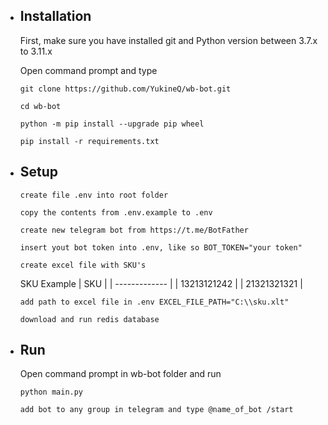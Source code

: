 * ## Installation

  First, make sure you have installed git and Python version between 3.7.x to 3.11.x
  
  Open command prompt and type
  ```
  git clone https://github.com/YukineQ/wb-bot.git
  ```
  ```
  cd wb-bot
  ```
  ```
  python -m pip install --upgrade pip wheel
  ```
  ```
  pip install -r requirements.txt
  ```

* ## Setup

  ```
  create file .env into root folder
  ```
  ```
  copy the contents from .env.example to .env
  ```
  ```
  create new telegram bot from https://t.me/BotFather
  ```
  ```
  insert yout bot token into .env, like so BOT_TOKEN="your token"
  ```
  ```
  create excel file with SKU's 
  ```
  SKU Example
  | SKU  |
  | ------------- |
  | 13213121242  |
  | 21321321321  |
  ```
  add path to excel file in .env EXCEL_FILE_PATH="C:\\sku.xlt"
  ```
  ```
  download and run redis database
  ```

* ## Run

  Open command prompt in wb-bot folder and run
  
  ```
  python main.py
  ```
  ```
  add bot to any group in telegram and type @name_of_bot /start
  ```
